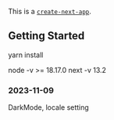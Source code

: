 This is a [`create-next-app`](https://github.com/vercel/next.js/tree/canary/packages/create-next-app).

## Getting Started

yarn install

node -v >= 18.17.0
next -v 13.2

### 2023-11-09

DarkMode, locale setting

